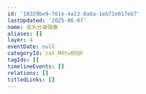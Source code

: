 ```yaml
---
id: '10329be9-f61e-4a13-8a6a-1eb71e017eb7'
lastUpdated: '2025-06-07'
name: 双头分身瑞像
aliases: []
layer: 4
eventDate: null
categoryId: cat_MXtv05QF
tagIds: []
timelineEvents: []
relations: []
titledLinks: []
---
```


